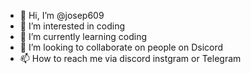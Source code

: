 - 👋 Hi, I’m @josep609
- 👀 I’m interested in coding 
- 🌱 I’m currently learning coding
- 💞️ I’m looking to collaborate on  people on Dsicord 
- 📫 How to reach me via discord instgram or Telegram

<!---
josep609/josep609 is a ✨ special ✨ repository because its `README.md` (this file) appears on your GitHub profile.
You can click the Preview link to take a look at your changes.
--->
